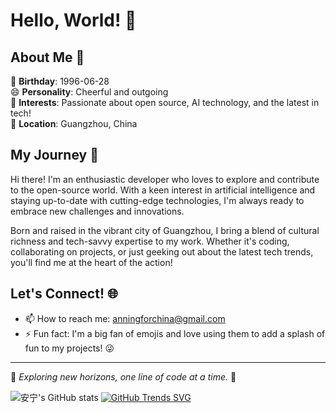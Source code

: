 # Hello, World! 👋

## About Me 🌟

🎉 **Birthday**: 1996-06-28  
😄 **Personality**: Cheerful and outgoing  
💖 **Interests**: Passionate about open source, AI technology, and the latest in tech!  
📍 **Location**: Guangzhou, China

## My Journey 🚀

Hi there! I'm an enthusiastic developer who loves to explore and contribute to the open-source world. With a keen interest in artificial intelligence and staying up-to-date with cutting-edge technologies, I'm always ready to embrace new challenges and innovations.

Born and raised in the vibrant city of Guangzhou, I bring a blend of cultural richness and tech-savvy expertise to my work. Whether it's coding, collaborating on projects, or just geeking out about the latest tech trends, you'll find me at the heart of the action!

## Let's Connect! 🌐

- 📫 How to reach me: anningforchina@gmail.com
- ⚡ Fun fact: I'm a big fan of emojis and love using them to add a splash of fun to my projects! 😜

---

🌱 *Exploring new horizons, one line of code at a time.* 🌱

![安宁's GitHub stats](https://github-readme-stats.vercel.app/api?username=Anning01&show_icons=true&theme=tokyonight) [![GitHub Trends SVG](https://api.githubtrends.io/user/svg/Anning01/langs)](https://githubtrends.io)

